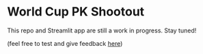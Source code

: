 # World Cup PK Shootout

This repo and Streamlit app are still a work in progress. Stay tuned!

(feel free to test and give feedback [here](https://worldcup-pk-simulator.streamlit.app/))
